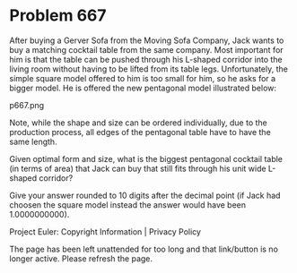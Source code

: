 #   Problem 667

   After buying a Gerver Sofa from the Moving Sofa Company, Jack wants to buy
   a matching cocktail table from the same company. Most important for him is
   that the table can be pushed through his L-shaped corridor into the living
   room without having to be lifted from its table legs.
   Unfortunately, the simple square model offered to him is too small for
   him, so he asks for a bigger model.
   He is offered the new pentagonal model illustrated below:

   p667.png

   Note, while the shape and size can be ordered individually, due to the
   production process, all edges of the pentagonal table have to have the
   same length.

   Given optimal form and size, what is the biggest pentagonal cocktail table
   (in terms of area) that Jack can buy that still fits through his unit wide
   L-shaped corridor?

   Give your answer rounded to 10 digits after the decimal point (if Jack had
   choosen the square model instead the answer would have been 1.0000000000).

   Project Euler: Copyright Information | Privacy Policy

   The page has been left unattended for too long and that link/button is no
   longer active. Please refresh the page.
